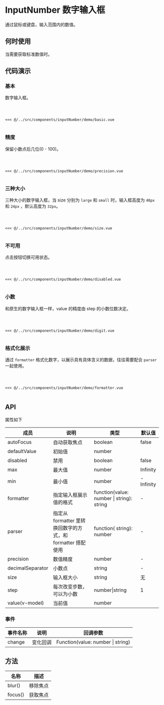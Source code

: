 # InputNumber 数字输入框
通过鼠标或键盘，输入范围内的数值。

## 何时使用
当需要获取标准数值时。

## 代码演示

### 基本
数字输入框。

<Code>
<Basic></Basic>
<Wrapper slot="code">
<<< @/../src/components/inputNumber/demo/basic.vue
</Wrapper>
</Code>

### 精度
保留小数点后几位(0 - 100)。

<Code>
<Precision></Precision>
<Wrapper slot="code">
<<< @/../src/components/inputNumber/demo/precision.vue
</Wrapper>
</Code>

### 三种大小
三种大小的数字输入框，当 size 分别为 `large` 和 `small` 时，输入框高度为 `40px` 和 `24px` ，默认高度为 `32px`。

<Code>
<Size></Size>
<Wrapper slot="code">
<<< @/../src/components/inputNumber/demo/size.vue
</Wrapper>
</Code>

### 不可用
点击按钮切换可用状态。

<Code>
<Disabled></Disabled>
<Wrapper slot="code">
<<< @/../src/components/inputNumber/demo/disabled.vue
</Wrapper>
</Code>

### 小数
和原生的数字输入框一样，value 的精度由 step 的小数位数决定。

<Code>
<Digit></Digit>
<Wrapper slot="code">
<<< @/../src/components/inputNumber/demo/digit.vue
</Wrapper>
</Code>

### 格式化展示
通过 `formatter` 格式化数字，以展示具有具体含义的数据，往往需要配合 `parser` 一起使用。

<Code>
<Formatter></Formatter>
<Wrapper slot="code">
<<< @/../src/components/inputNumber/demo/formatter.vue
</Wrapper>
</Code>

## API

属性如下

| 成员 | 说明 | 类型 | 默认值 |
| --- | --- | --- | --- |
| autoFocus | 自动获取焦点 | boolean | false |
| defaultValue | 初始值 | number |  |
| disabled | 禁用 | boolean | false |
| max | 最大值 | number | Infinity |
| min | 最小值 | number | -Infinity |
| formatter | 指定输入框展示值的格式 | function(value: number \| string): string | - |
| parser | 指定从 formatter 里转换回数字的方式，和 formatter 搭配使用 | function( string): number | - |
| precision | 数值精度 | number | - |
| decimalSeparator | 小数点 | string | - |
| size | 输入框大小 | string | 无 |
| step | 每次改变步数，可以为小数 | number\|string | 1 |
| value(v-model) | 当前值 | number |  |

### 事件
| 事件名称 | 说明 | 回调参数 |
| --- | --- | --- |
| change | 变化回调 | Function(value: number \| string) |  |

## 方法

| 名称 | 描述 |
| --- | --- |
| blur() | 移除焦点 |
| focus() | 获取焦点 |

<script>
import Basic from '~comps/inputNumber/demo/basic';
import Precision from '~comps/inputNumber/demo/precision';
import Size from '~comps/inputNumber/demo/size';
import Disabled from '~comps/inputNumber/demo/disabled';
import Digit from '~comps/inputNumber/demo/digit';
import Formatter from '~comps/inputNumber/demo/formatter';

export default {
    components: {
        Basic,
        Precision,
        Size,
        Disabled,
        Digit,
        Formatter,
    },
}
</script>

